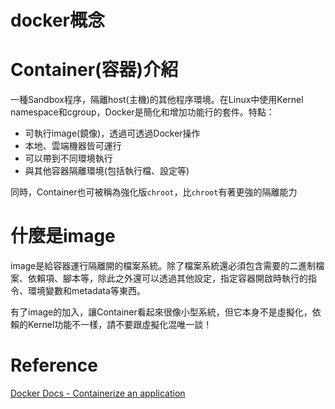 # docker概念

# Container(容器)介紹
一種Sandbox程序，隔離host(主機)的其他程序環境。在Linux中使用Kernel namespace和cgroup，Docker是簡化和增加功能行的套件。特點：
- 可執行image(鏡像)，透過可透過Docker操作
- 本地、雲端機器皆可運行
- 可以帶到不同環境執行
- 與其他容器隔離環境(包括執行檔、設定等)

同時，Container也可被稱為強化版`chroot`，比`chroot`有著更強的隔離能力

# 什麼是image
image是給容器運行隔離開的檔案系統。除了檔案系統還必須包含需要的二進制檔案、依賴項、腳本等，除此之外還可以透過其他設定，指定容器開啟時執行的指令、環境變數和metadata等東西。

有了image的加入，讓Container看起來很像小型系統，但它本身不是虛擬化，依賴的Kernel功能不一樣，請不要跟虛擬化混唯一談！

# Reference
[Docker Docs - Containerize an application](https://docs.docker.com/get-started/workshop/)